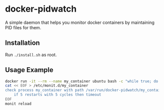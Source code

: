 # docker-pidwatch
A simple daemon that helps you monitor docker containers by maintaining PID
files for them.

## Installation
Run `./install.sh` as root.

## Usage Example
```bash
docker run -it --rm --name my_container ubuntu bash -c "while true; do sleep 10; done"
cat << EOF > /etc/monit.d/my_container
check process my_container with path /var/run/docker-pidwatch/my_container.pid
	if 5 restarts with 5 cycles then timeout
EOF
monit reload
```

